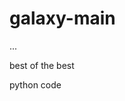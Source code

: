 # galaxy-main
...












best of the best 

python code 
































































